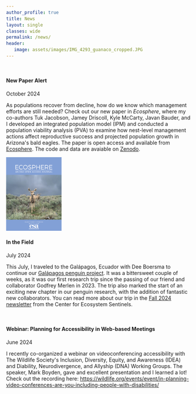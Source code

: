 ```yaml
---
author_profile: true
title: News
layout: single
classes: wide
permalink: /news/
header:
   image: assets/images/IMG_4293_guanaco_cropped.JPG
---
```


<br>

#### New Paper Alert

October 2024 <br>

As populations recover from decline, how do we know which management efforts are still needed?
Check out our new paper in <em>Ecosphere</em>, where my co-authors Tuk Jacobson,
Jamey Driscoll, Kyle McCarty, Javan Bauder, and I developed an integrated 
population model (IPM) and conducted a population viability analysis (PVA)
to examine how nest-level management actions affect reproductive success and 
projected population growth in Arizona's bald eagles.
The paper is open access and available from
[Ecosphere](https://esajournals.onlinelibrary.wiley.com/doi/10.1002/ecs2.4943). 
The code and data are avaiable on [Zenodo](https://zenodo.org/records/11051071).

<img src = "/assets/images/JournalCover_2024_Ecosphere.JPG" alt="Journal cover with deer" width="30%">


<br>


#### In the Field

July 2024

This July, I traveled to the Galápagos, Ecuador with Dee Boersma to continue our
[Galápagos penguin project](https://ecosystemsentinels.org/galapagos-penguin-project/).
It was a bittersweet couple of weeks, as it was our first research trip
since the passing of our friend and collaborator Godfrey Merlen in 2023.
The trip also marked the start of an exciting new chapter in our penguin
research, with the addition of fantastic new collaborators. 
You can read more about our trip in the 
[Fall 2024 newsletter](https://ecosystemsentinels.org/field-updates-galapagos-islands-summer-2024/)
from the Center for Ecosystem Sentinels.

<br> 


#### Webinar: Planning for Accessibility in Web-based Meetings

June 2024 <br>

I recently co-organized a webinar on videoconferencing accessibility with The 
Wildlife Society's Inclusion, Diversity, Equity, and Awareness (IDEA) and 
Diability, Neurodivergence, and Allyship (DNA) Working Groups. The speaker, 
Mark Boyden, gave and excellent presentation and I learned a lot! Check out the 
recording here: <a>https://wildlife.org/events/event/in-planning-video-conferences-are-you-including-people-with-disabilities/</a>

